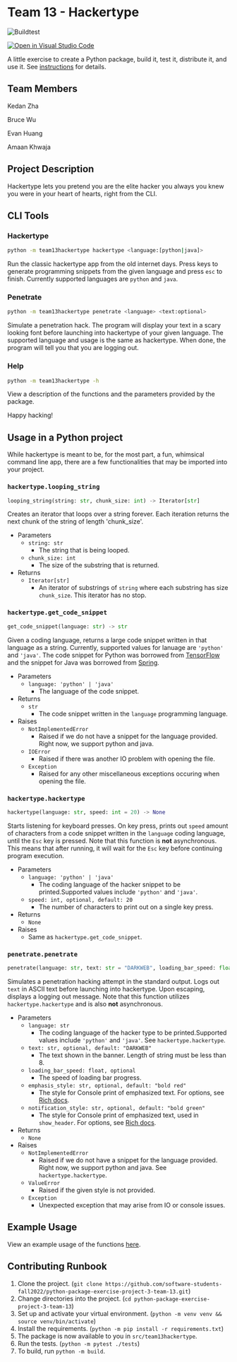 # Team 13 - Hackertype

![Buildtest](https://github.com/software-students-fall2022/python-package-exercise-project-3-team-13/actions/workflows/build.yaml/badge.svg)

[![Open in Visual Studio Code](https://classroom.github.com/assets/open-in-vscode-c66648af7eb3fe8bc4f294546bfd86ef473780cde1dea487d3c4ff354943c9ae.svg)](https://classroom.github.com/online_ide?assignment_repo_id=9088681&assignment_repo_type=AssignmentRepo)

A little exercise to create a Python package, build it, test it, distribute it, and use it. See [instructions](./instructions.md) for details.

## Team Members

Kedan Zha

Bruce Wu

Evan Huang

Amaan Khwaja

## Project Description

Hackertype lets you pretend you are the elite hacker you always you knew you were in your heart of hearts, right from the CLI.

## CLI Tools

### Hackertype

```sh
python -m team13hackertype hackertype <language:[python|java]>
```

Run the classic hackertype app from the old internet days. Press keys to generate programming snippets from the given language and press `esc` to finish. Currently supported languages are `python` and `java`.

### Penetrate

```sh
python -m team13hackertype penetrate <language> <text:optional>
```

Simulate a penetration hack. The program will display your text in a scary looking font before launching into hackertype of your given language. The supported language and usage is the same as hackertype. When done, the program will tell you that you are logging out.

### Help

```sh
python -m team13hackertype -h
```

View a description of the functions and the parameters provided by the package.

Happy hacking!

## Usage in a Python project

While hackertype is meant to be, for the most part, a fun, whimsical command line app, there are a few functionalities that may be imported into your project.

### `hackertype.looping_string`

```python
looping_string(string: str, chunk_size: int) -> Iterator[str]
```

Creates an iterator that loops over a string forever. Each iteration returns the next chunk of the string of length 'chunk_size'.

- Parameters
  - `string: str`
    - The string that is being looped.
  - `chunk_size: int`
    - The size of the substring that is returned.
- Returns
  - `Iterator[str]`
    - An iterator of substrings of `string` where each substring has size `chunk_size`. This iterator has no stop.

### `hackertype.get_code_snippet`

```python
get_code_snippet(language: str) -> str
```

Given a coding language, returns a large code snippet written in that language as a string. Currently, supported values for lanuage are `'python'` and `'java'`. The code snippet for Python was borrowed from [TensorFlow](https://github.com/tensorflow/tensorflow/blob/bf75d55d5a902a01585dd2948ea7f443511fc923/tensorflow/python/kernel_tests/math_ops/cwise_ops_binary_test.py) and the snippet for Java was borrowed from [Spring](https://github.com/spring-projects/spring-boot/blob/67af4c0a653d7db77cc3093809c1b7ccdcb99f2a/spring-boot-project/spring-boot-tools/spring-boot-gradle-plugin/src/test/java/org/springframework/boot/gradle/docs/PackagingDocumentationTests.java).

- Parameters
  - `language: 'python' | 'java'`
    - The language of the code snippet.
- Returns
  - `str`
    - The code snippet written in the `language` programming language.
- Raises
  - `NotImplementedError`
    - Raised if we do not have a snippet for the language provided. Right now, we support python and java.
  - `IOError`
    - Raised if there was another IO problem with opening the file.
  - `Exception`
    - Raised for any other miscellaneous exceptions occuring when opening the file.

### `hackertype.hackertype`

```python
hackertype(language: str, speed: int = 20) -> None
```

Starts listening for keyboard presses. On key press, prints out `speed` amount of characters from a code snippet written in the `language` coding language, until the `Esc` key is pressed. Note that this function is **not** asynchronous. This means that after running, it will wait for the `Esc` key before continuing program execution.

- Parameters
  - `language: 'python' | 'java'`
    - The coding language of the hacker snippet to be printed.Supported values include `'python'` and `'java'`.
  - `speed: int, optional, default: 20`
    - The number of characters to print out on a single key press.
- Returns
  - `None`
- Raises
  - Same as `hackertype.get_code_snippet`.

### `penetrate.penetrate`

```python
penetrate(language: str, text: str = "DARKWEB", loading_bar_speed: float = 1.0, emphasis_style: str = "bold red", notification_style: str = "bold green") -> None
```

Simulates a penetration hacking attempt in the standard output. Logs out `text` in ASCII text before launching into hackertype. Upon escaping, displays a logging out message. Note that this function utilizes `hackertype.hackertype` and is also **not** asynchronous.

- Parameters
  - `language: str`
    - The coding language of the hacker type to be printed.Supported values include `'python'` and `'java'`. See `hackertype.hackertype`.
  - `text: str, optional, default: "DARKWEB"`
    - The text shown in the banner. Length of string must be less than 8.
  - `loading_bar_speed: float, optional`
    - The speed of loading bar progress.
  - `emphasis_style: str, optional, default: "bold red"`
    - The style for Console print of emphasized text. For options, see [Rich docs](https://rich.readthedocs.io/en/stable/style.html).
  - `notification_style: str, optional, default: "bold green"`
    - The style for Console print of emphasized text, used in `show_header`. For options, see [Rich docs](https://rich.readthedocs.io/en/stable/style.html).
- Returns
  - `None`
- Raises
  - `NotImplementedError`
    - Raised if we do not have a snippet for the language provided. Right now, we support python and java. See `hackertype.hackertype`.
  - `ValueError`
    - Raised if the given style is not provided.
  - `Exception`
    - Unexpected exception that may arise from IO or console issues.

## Example Usage

View an example usage of the functions [here](./example.py).

## Contributing Runbook

1. Clone the project. (`git clone https://github.com/software-students-fall2022/python-package-exercise-project-3-team-13.git`)
2. Change directories into the project. (`cd python-package-exercise-project-3-team-13`)
3. Set up and activate your virtual environment. (`python -m venv venv && source venv/bin/activate`)
4. Install the requirements. (`python -m pip install -r requirements.txt`)
5. The package is now available to you in `src/team13hackertype`.
6. Run the tests. (`python -m pytest ./tests`)
7. To build, run `python -m build`.
